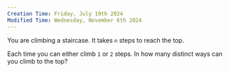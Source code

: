 ```yaml
---
Creation Time: Friday, July 19th 2024
Modified Time: Wednesday, November 6th 2024
---
```

You are climbing a staircase. It takes `n` steps to reach the top.

Each time you can either climb `1` or `2` steps. In how many distinct ways can you climb to the top?